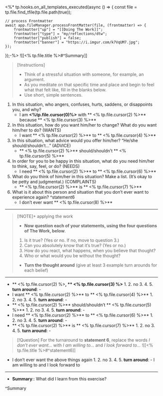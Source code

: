 <%*
tp.hooks.on_all_templates_executed(async () => {
    const file = tp.file.find_tfile(tp.file.path(true));
    
    // process Frontmatter
    await app.fileManager.processFrontMatter(file, (frontmatter) => { 
        frontmatter["up"] = "[[Doing The Work]]";
        frontmatter["type"] = "my/reflections/dtw";
        frontmatter["publish"] = false;
        frontmatter["banner"] = "https://i.imgur.com/k7VqUM7.jpg";
    });
});-%>
![[<% tp.file.title %>#^Summary]]

> [!instructions] 
> - Think of a stressful situation with someone, for example, an argument. 
> - As you meditate on that specific time and place and begin to feel what that felt like, fill in the blanks below. 
> - Use short, simple sentences.

1. In this situation, who angers, confuses, hurts, saddens, or disappoints you, and why? 
    - I am **<%tp.file.cursor(0)%>** with ** <% tp.file.cursor(2) %>** because ** <% tp.file.cursor(3) %>** 
2. In this situation, how do you want him/her to change? What do you want him/her to do? (WANTS)
    - I want ** <% tp.file.cursor(2) %>** to ** <% tp.file.cursor(4) %>**  
3. In this situation, what advice would you offer him/her? “He/she should/shouldn’t…” (ADVICE) 
    - ** <% tp.file.cursor(2) %>** should/shouldn’t ** <% tp.file.cursor(5) %>**
4. In order for you to be happy in this situation, what do you need him/her to think, say, feel, or do? (NEEDS)
    - I need ** <% tp.file.cursor(2) %>** to ** <% tp.file.cursor(6) %>**  
5. What do you think of him/her in this situation? Make a list. (It’s okay to be petty and judgmental.) (COMPLAINTS)
    - ** <% tp.file.cursor(2) %>** is ** <% tp.file.cursor(7) %>** 
6. What is it about this person and situation that you don’t ever want to experience again? ^statement6
    - I don’t ever want ** <% tp.file.cursor(8) %>**

---
> [!NOTE]+ applying the work
> - **Now question each of your statements, using the four questions of The Work, below**. 
> 1. Is it true? (Yes or no. If no, move to question 3.)
> 2. Can you absolutely know that it’s true? (Yes or no.) 
> 3. How do you react, what happens, when you believe that thought? 
> 4. Who or what would you be without the thought? 
> - **Turn the thought around** (give at least 3 example turn arounds for each belief)

---
- ** <% tp.file.cursor(2) %>**, ** <% tp.file.cursor(3) %>**
    1. 
    2. no
    3. 
    4. 
    5. **turn around**:
        - 
- I want ** <% tp.file.cursor(2) %>** to ** <% tp.file.cursor(4) %>**
    1. 
    2. no
    3. 
    4. 
    5. **turn around**:
        - 
- ** <% tp.file.cursor(2) %>** should/shouldn’t ** <% tp.file.cursor(5) %>**
    1. 
    2. no
    3. 
    4. 
    5. **turn around**:
        - 
- I need ** <% tp.file.cursor(2) %>** to ** <% tp.file.cursor(6) %>**
    1. 
    2. no
    3. 
    4. 
    5. **turn around**:
        - 
- ** <% tp.file.cursor(2) %>** is ** <% tp.file.cursor(7) %>**
    1. 
    2. no
    3. 
    4. 
    5. **turn around**:
        - 
> [!Question] For the turnaround to **statement 6**, replace the words *I don’t ever want…* with *I am willing to…* and *I look forward to…* 
> ![[<% tp.file.title %>#^statement6]]
- I don’t ever want the above things again
    1. 
    2. no
    3. 
    4. 
    5. **turn around**:
        - I am willing to and I look forward to


---

- **Summary**::  What did I learn from this exercise?

^Summary
